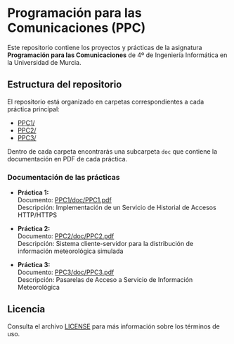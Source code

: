 # Programación para las Comunicaciones (PPC)

Este repositorio contiene los proyectos y prácticas de la asignatura **Programación para las Comunicaciones** de 4º de Ingeniería Informática en la Universidad de Murcia.

## Estructura del repositorio

El repositorio está organizado en carpetas correspondientes a cada práctica principal:

- [PPC1/](https://github.com/PepoFdez/PPC/tree/main/PPC1)
- [PPC2/](https://github.com/PepoFdez/PPC/tree/main/PPC2)
- [PPC3/](https://github.com/PepoFdez/PPC/tree/main/PPC3)

Dentro de cada carpeta encontrarás una subcarpeta `doc` que contiene la documentación en PDF de cada práctica.

### Documentación de las prácticas

- **Práctica 1:**  
  Documento: [PPC1/doc/PPC1.pdf](https://github.com/PepoFdez/PPC/blob/main/PPC1/doc/PPC1.pdf)  
  Descripción: Implementación de un Servicio de Historial de Accesos HTTP/HTTPS

- **Práctica 2:**  
  Documento: [PPC2/doc/PPC2.pdf](https://github.com/PepoFdez/PPC/blob/main/PPC2/doc/PPC2.pdf)  
  Descripción: Sistema cliente-servidor para la distribución de información meteorológica simulada

- **Práctica 3:**  
  Documento: [PPC3/doc/PPC3.pdf](https://github.com/PepoFdez/PPC/blob/main/PPC3/doc/PPC3.pdf)  
  Descripción: Pasarelas de Acceso a Servicio de Información Meteorológica

## Licencia

Consulta el archivo [LICENSE](https://github.com/PepoFdez/PPC/blob/main/LICENSE) para más información sobre los términos de uso.

